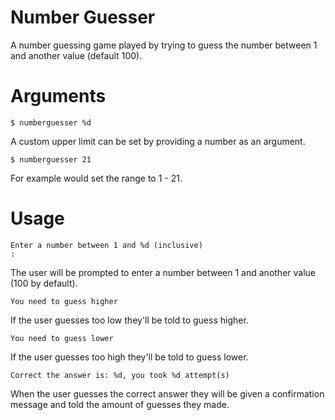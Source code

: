 # Number Guesser
A number guessing game played by trying to guess the number between 1 and another value (default 100).

# Arguments
```
$ numberguesser %d
```
A custom upper limit can be set by providing a number as an argument.

```
$ numberguesser 21 
```
For example would set the range to 1 - 21.

# Usage
```
Enter a number between 1 and %d (inclusive)
: 
```
The user will be prompted to enter a number between 1 and another value (100 by default).
```
You need to guess higher
```
If the user guesses too low they'll be told to guess higher.
```
You need to guess lower
```
If the user guesses too high they'll be told to guess lower.
```
Correct the answer is: %d, you took %d attempt(s)
```
When the user guesses the correct answer they will be given a confirmation message and told the amount of guesses they made.

